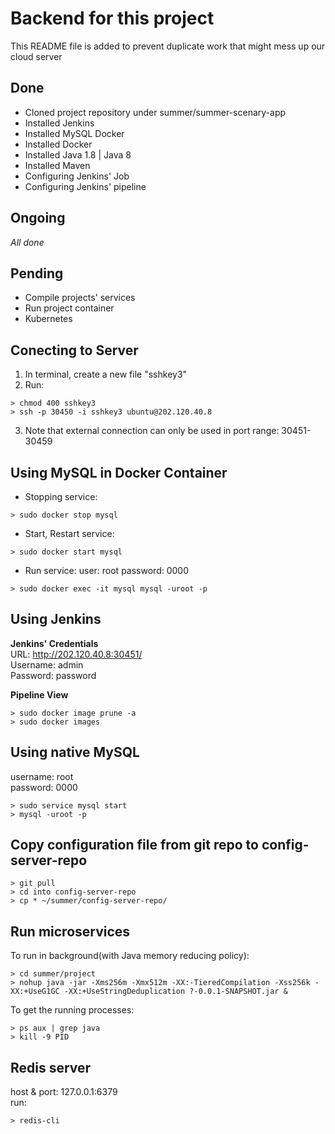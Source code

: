 # Backend for this project  

This README file is added to prevent duplicate work that might mess up our cloud server

## Done

- Cloned project repository under summer/summer-scenary-app
- Installed Jenkins
- Installed MySQL Docker
- Installed Docker
- Installed Java 1.8 | Java 8
- Installed Maven
- Configuring Jenkins' Job
- Configuring Jenkins' pipeline

## Ongoing

*All done*

## Pending

- Compile projects' services
- Run project container
- Kubernetes

## Conecting to Server

1. In terminal, create a new file "sshkey3"
2. Run:
```
> chmod 400 sshkey3
> ssh -p 30450 -i sshkey3 ubuntu@202.120.40.8
```
3. Note that external connection can only be used in port range: 30451-30459

## Using MySQL in Docker Container

- Stopping service:
```
> sudo docker stop mysql
```
- Start, Restart service:
```
> sudo docker start mysql
```
- Run service:
user: root
password: 0000
```
> sudo docker exec -it mysql mysql -uroot -p
```

## Using Jenkins

**Jenkins' Credentials**  
URL: http://202.120.40.8:30451/  
Username: admin  
Password: password  

**Pipeline View**
```
> sudo docker image prune -a
> sudo docker images
```

## Using native MySQL  
username: root  
password: 0000  

```
> sudo service mysql start
> mysql -uroot -p
```

## Copy configuration file from git repo to config-server-repo
```
> git pull
> cd into config-server-repo
> cp * ~/summer/config-server-repo/ 
```

## Run microservices

To run in background(with Java memory reducing policy):  
```
> cd summer/project
> nohup java -jar -Xms256m -Xmx512m -XX:-TieredCompilation -Xss256k -XX:+UseG1GC -XX:+UseStringDeduplication ?-0.0.1-SNAPSHOT.jar &
```

To get the running processes:  
```
> ps aux | grep java
> kill -9 PID
```

## Redis server

host & port: 127.0.0.1:6379  
run:  
```
> redis-cli
```